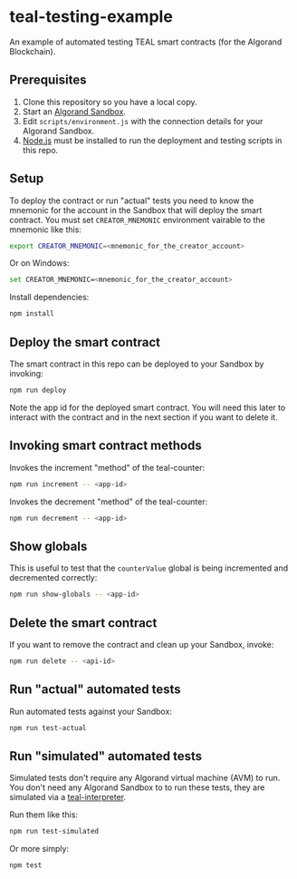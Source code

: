 # teal-testing-example

An example of automated testing TEAL smart contracts (for the Algorand Blockchain).

## Prerequisites

1. Clone this repository so you have a local copy.
2. Start an [Algorand Sandbox](https://github.com/algorand/sandbox).
3. Edit `scripts/environment.js` with the connection details for your Algorand Sandbox.
4. [Node.js](https://nodejs.org) must be installed to run the deployment and testing scripts in this repo. 

## Setup

To deploy the contract or run "actual" tests you need to know the mnemonic for the account in the Sandbox that will deploy the smart contract. You must set `CREATOR_MNEMONIC` environment vairable to the mnemonic like this:

```bash
export CREATOR_MNEMONIC=<mnemonic_for_the_creator_account>
```

Or on Windows:

```bash
set CREATOR_MNEMONIC=<mnemonic_for_the_creator_account>
```

Install dependencies:

```bash
npm install
```

## Deploy the smart contract

The smart contract in this repo can be deployed to your Sandbox by invoking:

```bash
npm run deploy
```

Note the app id for the deployed smart contract. You will need this later to interact with the contract and in the next section if you want to delete it.

## Invoking smart contract methods

Invokes the increment "method" of the teal-counter:

```bash
npm run increment -- <app-id>
```

Invokes the decrement "method" of the teal-counter:

```bash
npm run decrement -- <app-id>
```

## Show globals

This is useful to test that the `counterValue` global is being incremented and decremented correctly:

```bash
npm run show-globals -- <app-id>
```

## Delete the smart contract

If you want to remove the contract and clean up your Sandbox, invoke:

```bash
npm run delete -- <api-id>
```

## Run "actual" automated tests

Run automated tests against your Sandbox:

```bash
npm run test-actual
```

## Run "simulated" automated tests

Simulated tests don't require any Algorand virtual machine (AVM) to run. You don't need any Algorand Sandbox to to run these tests, they are simulated via a [teal-interpreter](https://www.npmjs.com/package/teal-interpreter).

Run them like this:

```bash
npm run test-simulated
```

Or more simply:

```bash
npm test
```

